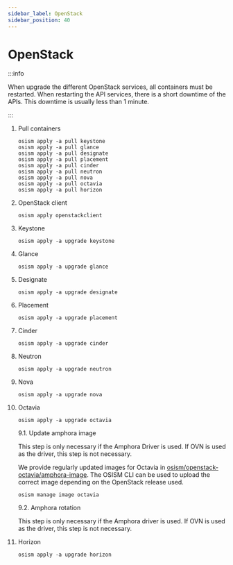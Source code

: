 ```yaml
---
sidebar_label: OpenStack
sidebar_position: 40
---
```


# OpenStack

:::info

When upgrade the different OpenStack services, all containers must be
restarted. When restarting the API services, there is a short downtime
of the APIs. This downtime is usually less than 1 minute.

:::

1. Pull containers

   ```
   osism apply -a pull keystone
   osism apply -a pull glance
   osism apply -a pull designate
   osism apply -a pull placement
   osism apply -a pull cinder
   osism apply -a pull neutron
   osism apply -a pull nova
   osism apply -a pull octavia
   osism apply -a pull horizon
   ```

1. OpenStack client

   ```
   osism apply openstackclient
   ```

2. Keystone

   ```
   osism apply -a upgrade keystone
   ```

3. Glance

   ```
   osism apply -a upgrade glance
   ```

4. Designate

   ```
   osism apply -a upgrade designate
   ```

5. Placement

   ```
   osism apply -a upgrade placement
   ```

6. Cinder

   ```
   osism apply -a upgrade cinder
   ```

7. Neutron

   ```
   osism apply -a upgrade neutron
   ```

8. Nova

   ```
   osism apply -a upgrade nova
   ```

9. Octavia

   ```
   osism apply -a upgrade octavia
   ```

   9.1. Update amphora image

   This step is only necessary if the Amphora Driver is used. If OVN is used as the driver,
   this step is not necessary.

   We provide regularly updated images for Octavia in
   [osism/openstack-octavia/amphora-image](https://github.com/osism/openstack-octavia-amphora-image).
   The OSISM CLI can be used to upload the correct image depending on the OpenStack release
   used.

   ```
   osism manage image octavia
   ```

   9.2. Amphora rotation

   This step is only necessary if the Amphora driver is used. If OVN is used as the driver,
   this step is not necessary.

10. Horizon

    ```
    osism apply -a upgrade horizon
    ```
